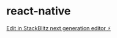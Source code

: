 # react-native

[Edit in StackBlitz next generation editor ⚡️](https://stackblitz.com/~/github.com/hjay3/react-native)